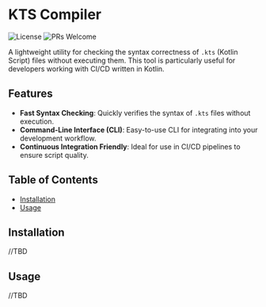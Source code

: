 # KTS Compiler

![License](https://img.shields.io/badge/license-MIT-blue.svg)
![PRs Welcome](https://img.shields.io/badge/PRs-welcome-brightgreen.svg)

A lightweight utility for checking the syntax correctness of `.kts` (Kotlin Script) files without executing them. This tool is particularly useful for developers working with CI/CD written in Kotlin.

## Features

- **Fast Syntax Checking**: Quickly verifies the syntax of `.kts` files without execution.
- **Command-Line Interface (CLI)**: Easy-to-use CLI for integrating into your development workflow.
- **Continuous Integration Friendly**: Ideal for use in CI/CD pipelines to ensure script quality.

## Table of Contents

- [Installation](#installation)
- [Usage](#usage)

## Installation

//TBD

## Usage 

//TBD

